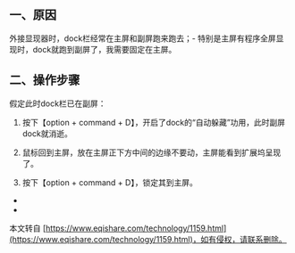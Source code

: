 一、原因
----

外接显现器时，dock栏经常在主屏和副屏跑来跑去；-
特别是主屏有程序全屏显现时，dock就跑到副屏了，我需要固定在主屏。

二、操作步骤
------

假定此时dock栏已在副屏：

1.  按下【option + command + D】，开启了dock的“自动躲藏”功用，此时副屏dock就消逝。
    
2.  鼠标回到主屏，放在主屏正下方中间的边缘不要动，主屏能看到扩展坞呈现了。
    
3.  按下【option + command + D】，锁定其到主屏。
    

-

-

本文转自 [https://www.eqishare.com/technology/1159.html](https://www.eqishare.com/technology/1159.html)，如有侵权，请联系删除。
